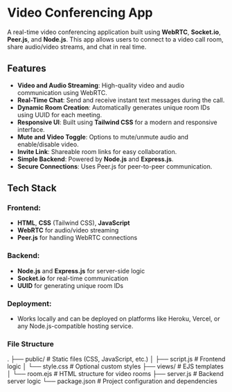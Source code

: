 # Video Conferencing App

A real-time video conferencing application built using **WebRTC**, **Socket.io**, **Peer.js**, and **Node.js**. This app allows users to connect to a video call room, share audio/video streams, and chat in real time.

## Features
- **Video and Audio Streaming**: High-quality video and audio communication using WebRTC.
- **Real-Time Chat**: Send and receive instant text messages during the call.
- **Dynamic Room Creation**: Automatically generates unique room IDs using UUID for each meeting.
- **Responsive UI**: Built using **Tailwind CSS** for a modern and responsive interface.
- **Mute and Video Toggle**: Options to mute/unmute audio and enable/disable video.
- **Invite Link**: Shareable room links for easy collaboration.
- **Simple Backend**: Powered by **Node.js** and **Express.js**.
- **Secure Connections**: Uses Peer.js for peer-to-peer communication.

## Tech Stack
### Frontend:
- **HTML**, **CSS** (Tailwind CSS), **JavaScript**
- **WebRTC** for audio/video streaming
- **Peer.js** for handling WebRTC connections

### Backend:
- **Node.js** and **Express.js** for server-side logic
- **Socket.io** for real-time communication
- **UUID** for generating unique room IDs

### Deployment:
- Works locally and can be deployed on platforms like Heroku, Vercel, or any Node.js-compatible hosting service.

### File Structure
.
├── public/             # Static files (CSS, JavaScript, etc.)
│   ├── script.js       # Frontend logic
│   └── style.css       # Optional custom styles
├── views/              # EJS templates
│   └── room.ejs        # HTML structure for video rooms
├── server.js           # Backend server logic
└── package.json        # Project configuration and dependencies
